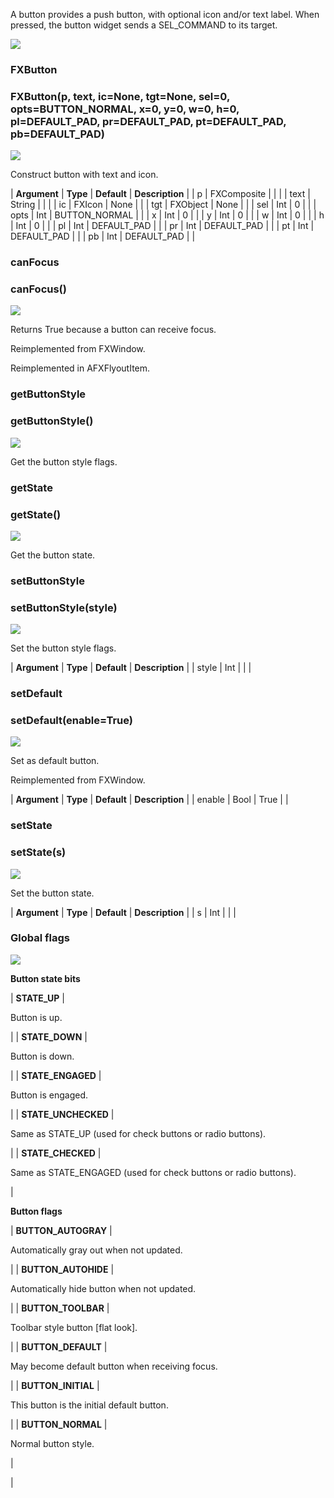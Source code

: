 A button provides a push button, with optional icon and/or text label. When pressed, the button widget sends a SEL_COMMAND to its target.

![](../SIMACAERefImages/gui-fxbutton.png)

### FXButton

###   

### FXButton(p, text, ic=None, tgt=None, sel=0, opts=BUTTON\_NORMAL, x=0, y=0, w=0, h=0, pl=DEFAULT\_PAD, pr=DEFAULT\_PAD, pt=DEFAULT\_PAD, pb=DEFAULT_PAD)  
![](../IconsReference/butix_top_wline.png)

Construct button with text and icon.

| **Argument** | **Type** | **Default** | **Description** |
| p | FXComposite |   |   |
| text | String |   |   |
| ic | FXIcon | None |   |
| tgt | FXObject | None |   |
| sel | Int | 0 |   |
| opts | Int | BUTTON_NORMAL |   |
| x | Int | 0 |   |
| y | Int | 0 |   |
| w | Int | 0 |   |
| h | Int | 0 |   |
| pl | Int | DEFAULT_PAD |   |
| pr | Int | DEFAULT_PAD |   |
| pt | Int | DEFAULT_PAD |   |
| pb | Int | DEFAULT_PAD |   |

### canFocus

###   

### canFocus()  
![](../IconsReference/butix_top_wline.png)

Returns True because a button can receive focus.

Reimplemented from FXWindow.

Reimplemented in AFXFlyoutItem.

### getButtonStyle

###   

### getButtonStyle()  
![](../IconsReference/butix_top_wline.png)

Get the button style flags.

### getState

###   

### getState()  
![](../IconsReference/butix_top_wline.png)

Get the button state.

### setButtonStyle

###   

### setButtonStyle(style)  
![](../IconsReference/butix_top_wline.png)

Set the button style flags.

| **Argument** | **Type** | **Default** | **Description** |
| style | Int |   |   |

### setDefault

###   

### setDefault(enable=True)  
![](../IconsReference/butix_top_wline.png)

Set as default button.

Reimplemented from FXWindow.

| **Argument** | **Type** | **Default** | **Description** |
| enable | Bool | True |   |

### setState

###   

### setState(s)  
![](../IconsReference/butix_top_wline.png)

Set the button state.

| **Argument** | **Type** | **Default** | **Description** |
| s | Int |   |   |

### Global flags  
![](../IconsReference/butix_top_wline.png)


**Button state bits**

| **STATE_UP** | 

Button is up.

 |
| **STATE_DOWN** | 

Button is down.

 |
| **STATE_ENGAGED** | 

Button is engaged.

 |
| **STATE_UNCHECKED** | 

Same as STATE_UP (used for check buttons or radio buttons).

 |
| **STATE_CHECKED** | 

Same as STATE_ENGAGED (used for check buttons or radio buttons).

 |


**Button flags**

| **BUTTON_AUTOGRAY** | 

Automatically gray out when not updated.

 |
| **BUTTON_AUTOHIDE** | 

Automatically hide button when not updated.

 |
| **BUTTON_TOOLBAR** | 

Toolbar style button \[flat look\].

 |
| **BUTTON_DEFAULT** | 

May become default button when receiving focus.

 |
| **BUTTON_INITIAL** | 

This button is the initial default button.

 |
| **BUTTON_NORMAL** | 

Normal button style.

 |



 |